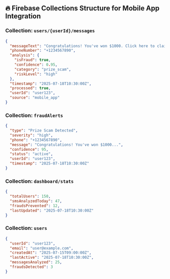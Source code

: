 ## 🔥 Firebase Collections Structure for Mobile App Integration

### **Collection: `users/{userId}/messages`**
```json
{
  "messageText": "Congratulations! You've won $1000. Click here to claim.",
  "phoneNumber": "+1234567890",
  "analysis": {
    "isFraud": true,
    "confidence": 0.95,
    "category": "prize_scam",
    "riskLevel": "high"
  },
  "timestamp": "2025-07-18T10:30:00Z",
  "processed": true,
  "userId": "user123",
  "source": "mobile_app"
}
```

### **Collection: `fraudAlerts`**
```json
{
  "type": "Prize Scam Detected",
  "severity": "high",
  "phone": "+1234567890", 
  "message": "Congratulations! You've won $1000...",
  "confidence": 95,
  "status": "active",
  "userId": "user123",
  "timestamp": "2025-07-18T10:30:00Z"
}
```

### **Collection: `dashboard/stats`**
```json
{
  "totalUsers": 150,
  "smsAnalyzedToday": 47,
  "fraudsPrevented": 12,
  "lastUpdated": "2025-07-18T10:30:00Z"
}
```

### **Collection: `users`**
```json
{
  "userId": "user123",
  "email": "user@example.com",
  "createdAt": "2025-07-15T09:00:00Z",
  "lastActive": "2025-07-18T10:30:00Z",
  "messagesAnalyzed": 25,
  "fraudsDetected": 3
}
```
